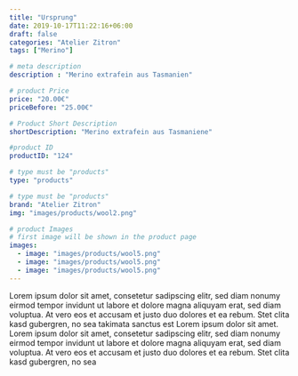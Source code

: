```yaml
---
title: "Ursprung"
date: 2019-10-17T11:22:16+06:00
draft: false
categories: "Atelier Zitron"
tags: ["Merino"]	

# meta description
description : "Merino extrafein aus Tasmanien"

# product Price
price: "20.00€"
priceBefore: "25.00€"

# Product Short Description
shortDescription: "Merino extrafein aus Tasmaniene"

#product ID
productID: "124"

# type must be "products"
type: "products"

# type must be "products"
brand: "Atelier Zitron"
img: "images/products/wool2.png"   

# product Images
# first image will be shown in the product page
images:
  - image: "images/products/wool5.png"
  - image: "images/products/wool5.png"
  - image: "images/products/wool5.png"
---
```


Lorem ipsum dolor sit amet, consetetur sadipscing elitr, sed diam nonumy eirmod tempor invidunt ut labore et dolore magna aliquyam erat, sed diam voluptua. At vero eos et accusam et justo duo dolores et ea rebum. Stet clita kasd gubergren, no sea takimata sanctus est Lorem ipsum dolor sit amet. Lorem ipsum dolor sit amet, consetetur sadipscing elitr, sed diam nonumy eirmod tempor invidunt ut labore et dolore magna aliquyam erat, sed diam voluptua. At vero eos et accusam et justo duo dolores et ea rebum. Stet clita kasd gubergren, no sea 
